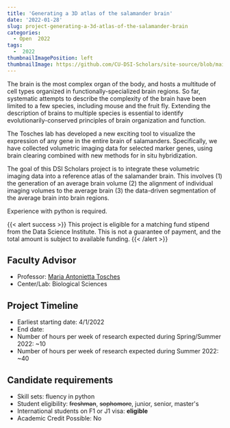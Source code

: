 ```yaml
---
title: 'Generating a 3D atlas of the salamander brain'
date: '2022-01-28'
slug: project-generating-a-3d-atlas-of-the-salamander-brain
categories:
  - Open  2022
tags:
  -  2022
thumbnailImagePosition: left
thumbnailImage: https://github.com/CU-DSI-Scholars/site-source/blob/main/static/img/betta.png?raw=true
---
```

The brain is the most complex organ of the body, and hosts a multitude of cell types organized in functionally-specialized brain regions. So far, systematic attempts to describe the complexity of the brain have been limited to a few species, including mouse and the fruit fly. Extending the description of brains to multiple species is essential to identify evolutionarily-conserved principles of brain organization and function.

<!--more-->

The Tosches lab has developed a new exciting tool to visualize the expression of any gene in the entire brain of salamanders. Specifically, we have collected volumetric imaging data for selected marker genes, using brain clearing combined with new methods for in situ hybridization. 

The goal of this DSI Scholars project is to integrate these volumetric imaging data into a reference atlas of the salamander brain. This involves (1) the generation of an average brain volume (2) the alignment of individual imaging volumes to the average brain (3) the data-driven segmentation of the average brain into brain regions.

Experience with python is required.

{{< alert success >}}
This project is eligible for a matching fund stipend from the Data Science Institute. This is not a guarantee of payment, and the total amount is subject to available funding.
{{< /alert >}}

## Faculty Advisor
+ Professor: [Maria Antonietta Tosches](www.tosches-lab.com)
+ Center/Lab: Biological Sciences

## Project Timeline
+ Earliest starting date: 4/1/2022
+ End date: 
+ Number of hours per week of research expected during Spring/Summer 2022: ~10
+ Number of hours per week of research expected during Summer 2022: ~40

## Candidate requirements
+ Skill sets: fluency in python
+ Student eligibility: ~~freshman~~, ~~sophomore~~, junior, senior, master's
+ International students on F1 or J1 visa: **eligible**
+ Academic Credit Possible: No

